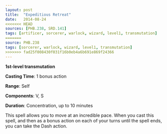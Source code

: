 ```yaml
---
layout: post
title:  "Expeditious Retreat"
date:   2014-08-24
<<<<<<< HEAD
sources: [PHB.238, SRD.141]
tags: [artificer, sorcerer, warlock, wizard, level1, transmutation]
=======
source: PHB.238
tags: [sorcerer, warlock, wizard, level1, transmutation]
>>>>>>> fad25f008430f031f16b0eb4a6b691e869f24366
---
```


**1st-level transmutation**

**Casting Time**: 1 bonus action

**Range**: Self

**Components**: V, S

**Duration**: Concentration, up to 10 minutes

This spell allows you to move at an incredible pace. When you cast this spell, and then as a bonus action on each of your turns until the spell ends, you can take the Dash action.
